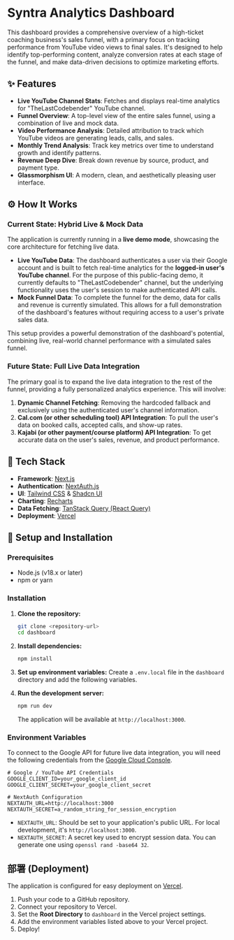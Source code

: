 # Syntra Analytics Dashboard

This dashboard provides a comprehensive overview of a high-ticket coaching business's sales funnel, with a primary focus on tracking performance from YouTube video views to final sales. It's designed to help identify top-performing content, analyze conversion rates at each stage of the funnel, and make data-driven decisions to optimize marketing efforts.

## ✨ Features

- **Live YouTube Channel Stats**: Fetches and displays real-time analytics for "TheLastCodebender" YouTube channel.
- **Funnel Overview**: A top-level view of the entire sales funnel, using a combination of live and mock data.
- **Video Performance Analysis**: Detailed attribution to track which YouTube videos are generating leads, calls, and sales.
- **Monthly Trend Analysis**: Track key metrics over time to understand growth and identify patterns.
- **Revenue Deep Dive**: Break down revenue by source, product, and payment type.
- **Glassmorphism UI**: A modern, clean, and aesthetically pleasing user interface.

## ⚙️ How It Works

### Current State: Hybrid Live & Mock Data

The application is currently running in a **live demo mode**, showcasing the core architecture for fetching live data.

- **Live YouTube Data**: The dashboard authenticates a user via their Google account and is built to fetch real-time analytics for the **logged-in user's YouTube channel**. For the purpose of this public-facing demo, it currently defaults to "TheLastCodebender" channel, but the underlying functionality uses the user's session to make authenticated API calls.
- **Mock Funnel Data**: To complete the funnel for the demo, data for calls and revenue is currently simulated. This allows for a full demonstration of the dashboard's features without requiring access to a user's private sales data.

This setup provides a powerful demonstration of the dashboard's potential, combining live, real-world channel performance with a simulated sales funnel.

### Future State: Full Live Data Integration

The primary goal is to expand the live data integration to the rest of the funnel, providing a fully personalized analytics experience. This will involve:

1.  **Dynamic Channel Fetching**: Removing the hardcoded fallback and exclusively using the authenticated user's channel information.
2.  **Cal.com (or other scheduling tool) API Integration**: To pull the user's data on booked calls, accepted calls, and show-up rates.
3.  **Kajabi (or other payment/course platform) API Integration**: To get accurate data on the user's sales, revenue, and product performance.

## 🚀 Tech Stack

- **Framework**: [Next.js](https://nextjs.org/)
- **Authentication**: [NextAuth.js](https://next-auth.js.org/)
- **UI**: [Tailwind CSS](https://tailwindcss.com/) & [Shadcn UI](https://ui.shadcn.com/)
- **Charting**: [Recharts](https://recharts.org/)
- **Data Fetching**: [TanStack Query (React Query)](https://tanstack.com/query/latest)
- **Deployment**: [Vercel](https://vercel.com/)

## 🔧 Setup and Installation

### Prerequisites

- Node.js (v18.x or later)
- npm or yarn

### Installation

1.  **Clone the repository:**
    ```bash
    git clone <repository-url>
    cd dashboard
    ```

2.  **Install dependencies:**
    ```bash
    npm install
    ```

3.  **Set up environment variables:**
    Create a `.env.local` file in the `dashboard` directory and add the following variables.

4.  **Run the development server:**
    ```bash
    npm run dev
    ```
    The application will be available at `http://localhost:3000`.

### Environment Variables

To connect to the Google API for future live data integration, you will need the following credentials from the [Google Cloud Console](https://console.cloud.google.com/).

```
# Google / YouTube API Credentials
GOOGLE_CLIENT_ID=your_google_client_id
GOOGLE_CLIENT_SECRET=your_google_client_secret

# NextAuth Configuration
NEXTAUTH_URL=http://localhost:3000
NEXTAUTH_SECRET=a_random_string_for_session_encryption
```

- `NEXTAUTH_URL`: Should be set to your application's public URL. For local development, it's `http://localhost:3000`.
- `NEXTAUTH_SECRET`: A secret key used to encrypt session data. You can generate one using `openssl rand -base64 32`.

## 部署 (Deployment)

The application is configured for easy deployment on [Vercel](https://vercel.com/).

1.  Push your code to a GitHub repository.
2.  Connect your repository to Vercel.
3.  Set the **Root Directory** to `dashboard` in the Vercel project settings.
4.  Add the environment variables listed above to your Vercel project.
5.  Deploy! 